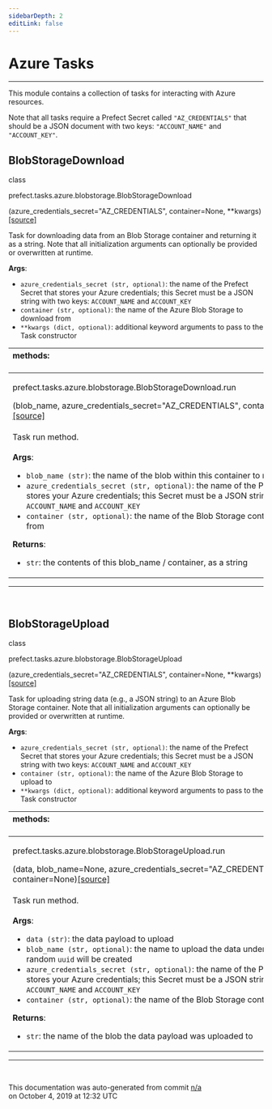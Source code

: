 ```yaml
---
sidebarDepth: 2
editLink: false
---
```

# Azure Tasks
---
This module contains a collection of tasks for interacting with Azure resources.

Note that all tasks require a Prefect Secret called `"AZ_CREDENTIALS"` that should be a JSON
document with two keys: `"ACCOUNT_NAME"` and `"ACCOUNT_KEY"`.
 ## BlobStorageDownload
 <div class='class-sig' id='prefect-tasks-azure-blobstorage-blobstoragedownload'><p class="prefect-sig">class </p><p class="prefect-class">prefect.tasks.azure.blobstorage.BlobStorageDownload</p>(azure_credentials_secret="AZ_CREDENTIALS", container=None, **kwargs)<span class="source"><a href="https://github.com/PrefectHQ/prefect/blob/master/src/prefect/tasks/azure/blobstorage.py#L9">[source]</a></span></div>

Task for downloading data from an Blob Storage container and returning it as a string. Note that all initialization arguments can optionally be provided or overwritten at runtime.

**Args**:     <ul class="args"><li class="args">`azure_credentials_secret (str, optional)`: the name of the Prefect Secret         that stores your Azure credentials; this Secret must be a JSON string         with two keys: `ACCOUNT_NAME` and `ACCOUNT_KEY`     </li><li class="args">`container (str, optional)`: the name of the Azure Blob Storage to download from     </li><li class="args">`**kwargs (dict, optional)`: additional keyword arguments to pass to the         Task constructor</li></ul>

|methods: &nbsp;&nbsp;&nbsp;&nbsp;&nbsp;&nbsp;&nbsp;&nbsp;&nbsp;&nbsp;&nbsp;&nbsp;&nbsp;&nbsp;&nbsp;&nbsp;&nbsp;&nbsp;&nbsp;&nbsp;&nbsp;&nbsp;&nbsp;&nbsp;&nbsp;&nbsp;&nbsp;&nbsp;&nbsp;&nbsp;&nbsp;&nbsp;&nbsp;&nbsp;&nbsp;&nbsp;&nbsp;&nbsp;&nbsp;&nbsp;&nbsp;&nbsp;&nbsp;&nbsp;&nbsp;&nbsp;&nbsp;&nbsp;&nbsp;&nbsp;&nbsp;&nbsp;&nbsp;&nbsp;&nbsp;&nbsp;&nbsp;&nbsp;&nbsp;&nbsp;&nbsp;&nbsp;&nbsp;&nbsp;&nbsp;&nbsp;&nbsp;&nbsp;&nbsp;&nbsp;&nbsp;&nbsp;&nbsp;&nbsp;&nbsp;&nbsp;&nbsp;&nbsp;&nbsp;&nbsp;&nbsp;&nbsp;&nbsp;&nbsp;&nbsp;&nbsp;&nbsp;&nbsp;&nbsp;&nbsp;&nbsp;&nbsp;&nbsp;&nbsp;&nbsp;&nbsp;&nbsp;&nbsp;&nbsp;&nbsp;&nbsp;&nbsp;&nbsp;&nbsp;&nbsp;&nbsp;&nbsp;&nbsp;&nbsp;&nbsp;&nbsp;&nbsp;&nbsp;&nbsp;&nbsp;&nbsp;&nbsp;&nbsp;&nbsp;&nbsp;&nbsp;&nbsp;&nbsp;&nbsp;&nbsp;&nbsp;&nbsp;&nbsp;&nbsp;&nbsp;&nbsp;&nbsp;&nbsp;&nbsp;&nbsp;&nbsp;&nbsp;&nbsp;&nbsp;&nbsp;&nbsp;&nbsp;&nbsp;&nbsp;&nbsp;&nbsp;&nbsp;&nbsp;&nbsp;&nbsp;|
|:----|
 | <div class='method-sig' id='prefect-tasks-azure-blobstorage-blobstoragedownload-run'><p class="prefect-class">prefect.tasks.azure.blobstorage.BlobStorageDownload.run</p>(blob_name, azure_credentials_secret="AZ_CREDENTIALS", container=None)<span class="source"><a href="https://github.com/PrefectHQ/prefect/blob/master/src/prefect/tasks/azure/blobstorage.py#L33">[source]</a></span></div>
<p class="methods">Task run method.<br><br>**Args**:     <ul class="args"><li class="args">`blob_name (str)`: the name of the blob within this container to retrieve     </li><li class="args">`azure_credentials_secret (str, optional)`: the name of the Prefect Secret         that stores your Azure credentials; this Secret must be a JSON string         with two keys: `ACCOUNT_NAME` and `ACCOUNT_KEY`     </li><li class="args">`container (str, optional)`: the name of the Blob Storage container to download from</li></ul>**Returns**:     <ul class="args"><li class="args">`str`: the contents of this blob_name / container, as a string</li></ul></p>|

---
<br>

 ## BlobStorageUpload
 <div class='class-sig' id='prefect-tasks-azure-blobstorage-blobstorageupload'><p class="prefect-sig">class </p><p class="prefect-class">prefect.tasks.azure.blobstorage.BlobStorageUpload</p>(azure_credentials_secret="AZ_CREDENTIALS", container=None, **kwargs)<span class="source"><a href="https://github.com/PrefectHQ/prefect/blob/master/src/prefect/tasks/azure/blobstorage.py#L74">[source]</a></span></div>

Task for uploading string data (e.g., a JSON string) to an Azure Blob Storage container. Note that all initialization arguments can optionally be provided or overwritten at runtime.

**Args**:     <ul class="args"><li class="args">`azure_credentials_secret (str, optional)`: the name of the Prefect Secret         that stores your Azure credentials; this Secret must be a JSON string         with two keys: `ACCOUNT_NAME` and `ACCOUNT_KEY`     </li><li class="args">`container (str, optional)`: the name of the Azure Blob Storage to upload to     </li><li class="args">`**kwargs (dict, optional)`: additional keyword arguments to pass to the         Task constructor</li></ul>

|methods: &nbsp;&nbsp;&nbsp;&nbsp;&nbsp;&nbsp;&nbsp;&nbsp;&nbsp;&nbsp;&nbsp;&nbsp;&nbsp;&nbsp;&nbsp;&nbsp;&nbsp;&nbsp;&nbsp;&nbsp;&nbsp;&nbsp;&nbsp;&nbsp;&nbsp;&nbsp;&nbsp;&nbsp;&nbsp;&nbsp;&nbsp;&nbsp;&nbsp;&nbsp;&nbsp;&nbsp;&nbsp;&nbsp;&nbsp;&nbsp;&nbsp;&nbsp;&nbsp;&nbsp;&nbsp;&nbsp;&nbsp;&nbsp;&nbsp;&nbsp;&nbsp;&nbsp;&nbsp;&nbsp;&nbsp;&nbsp;&nbsp;&nbsp;&nbsp;&nbsp;&nbsp;&nbsp;&nbsp;&nbsp;&nbsp;&nbsp;&nbsp;&nbsp;&nbsp;&nbsp;&nbsp;&nbsp;&nbsp;&nbsp;&nbsp;&nbsp;&nbsp;&nbsp;&nbsp;&nbsp;&nbsp;&nbsp;&nbsp;&nbsp;&nbsp;&nbsp;&nbsp;&nbsp;&nbsp;&nbsp;&nbsp;&nbsp;&nbsp;&nbsp;&nbsp;&nbsp;&nbsp;&nbsp;&nbsp;&nbsp;&nbsp;&nbsp;&nbsp;&nbsp;&nbsp;&nbsp;&nbsp;&nbsp;&nbsp;&nbsp;&nbsp;&nbsp;&nbsp;&nbsp;&nbsp;&nbsp;&nbsp;&nbsp;&nbsp;&nbsp;&nbsp;&nbsp;&nbsp;&nbsp;&nbsp;&nbsp;&nbsp;&nbsp;&nbsp;&nbsp;&nbsp;&nbsp;&nbsp;&nbsp;&nbsp;&nbsp;&nbsp;&nbsp;&nbsp;&nbsp;&nbsp;&nbsp;&nbsp;&nbsp;&nbsp;&nbsp;&nbsp;&nbsp;&nbsp;&nbsp;|
|:----|
 | <div class='method-sig' id='prefect-tasks-azure-blobstorage-blobstorageupload-run'><p class="prefect-class">prefect.tasks.azure.blobstorage.BlobStorageUpload.run</p>(data, blob_name=None, azure_credentials_secret="AZ_CREDENTIALS", container=None)<span class="source"><a href="https://github.com/PrefectHQ/prefect/blob/master/src/prefect/tasks/azure/blobstorage.py#L98">[source]</a></span></div>
<p class="methods">Task run method.<br><br>**Args**:     <ul class="args"><li class="args">`data (str)`: the data payload to upload     </li><li class="args">`blob_name (str, optional)`: the name to upload the data under; if not             provided, a random `uuid` will be created     </li><li class="args">`azure_credentials_secret (str, optional)`: the name of the Prefect Secret         that stores your Azure credentials; this Secret must be a JSON string         with two keys: `ACCOUNT_NAME` and `ACCOUNT_KEY`     </li><li class="args">`container (str, optional)`: the name of the Blob Storage container to upload to</li></ul>**Returns**:     <ul class="args"><li class="args">`str`: the name of the blob the data payload was uploaded to</li></ul></p>|

---
<br>


<p class="auto-gen">This documentation was auto-generated from commit <a href='https://github.com/PrefectHQ/prefect/commit/n/a'>n/a</a> </br>on October 4, 2019 at 12:32 UTC</p>